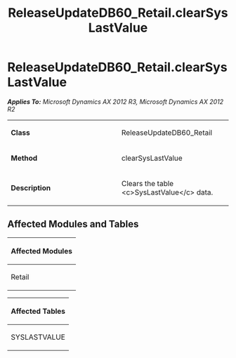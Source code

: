 ﻿---
title: ReleaseUpdateDB60_Retail.clearSysLastValue
TOCTitle: ReleaseUpdateDB60_Retail.clearSysLastValue
ms:assetid: c735afd5-afc0-a301-9ff8-eabe144db497
ms:mtpsurl: https://msdn.microsoft.com/en-us/library/JJ719575(v=AX.60)
ms:contentKeyID: 49711142
ms.date: 05/18/2015
mtps_version: v=AX.60
---

# ReleaseUpdateDB60\_Retail.clearSysLastValue 


_**Applies To:** Microsoft Dynamics AX 2012 R3, Microsoft Dynamics AX 2012 R2_

<table>
<colgroup>
<col style="width: 50%" />
<col style="width: 50%" />
</colgroup>
<tbody>
<tr class="odd">
<td><p><strong>Class</strong></p></td>
<td><p>ReleaseUpdateDB60_Retail</p></td>
</tr>
<tr class="even">
<td><p><strong>Method</strong></p></td>
<td><p>clearSysLastValue</p></td>
</tr>
<tr class="odd">
<td><p><strong>Description</strong></p></td>
<td><p>Clears the table &lt;c&gt;SysLastValue&lt;/c&gt; data.</p></td>
</tr>
</tbody>
</table>


## Affected Modules and Tables

<table>
<colgroup>
<col style="width: 100%" />
</colgroup>
<thead>
<tr class="header">
<th><p>Affected Modules</p></th>
</tr>
</thead>
<tbody>
<tr class="odd">
<td><p>Retail</p></td>
</tr>
</tbody>
</table>


<table>
<colgroup>
<col style="width: 100%" />
</colgroup>
<thead>
<tr class="header">
<th><p>Affected Tables</p></th>
</tr>
</thead>
<tbody>
<tr class="odd">
<td><p>SYSLASTVALUE</p></td>
</tr>
</tbody>
</table>

  


